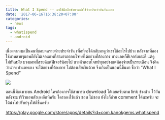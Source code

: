 ```yaml
---
title: What I Spend -- มาใช้มือถือช่วยจดค่าใช้จ่ายประจำวันกันเถอะ
date: '2017-06-16T16:38:20+07:00'
categories:
  - news
tags:
  - whatispend
  - android
---
```


เนื่องจากผมเป็นคนที่ชอบจดรายจ่ายประจำวัน เพื่อที่จะได้กลับมาดูว่าเราใช้อะไรไปบ้าง หลังจากที่ลองใช้มาหลายๆแอพก็ยังไม่เจอแอพที่สามารถตอบโจทย์ได้อย่างที่ต้องการ บางแอพก็ฟีเจอร์เยอะดี แต่ดูไม่ทันสมัย บางแอพก็สวยดีแต่ฟีเจอร์น้อยไป บางตัวตอบโจทย์ทุกอย่างแต่ต้องจ่ายเป็นรายเดือน จึงคิดว่าน่าจะทำแอพเอง จะได้อย่างที่ต้องการ ไม่ต้องเสียเงินด้วย จึงเกิดเป็นแอพนี้ขึ้นมา ชื่อว่า “What I Spend”

<!--more-->

![](/images/whatispend.png)

ตอนนี้มีเฉพาะบน Android ใครต้องการใช้สามารถ download ได้เลยครับตาม link ข้างล่าง ไว้วันหลังจะมารีวิวแอพตัวเองอีกทีครับ ใครลองใช้แล้ว ชอบ ไม่ชอบ ยังไงก็ช่วย comment ได้นะครับ จะได้นำไปปรับปรุงให้ดีขึ้นครับ

https://play.google.com/store/apps/details?id=com.kanokgems.whatispend
